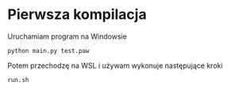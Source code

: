 # Pierwsza kompilacja
Uruchamiam program na Windowsie 

```shell
python main.py test.paw
```

Potem przechodzę na WSL i używam wykonuje następujące kroki
```shell
run.sh
```